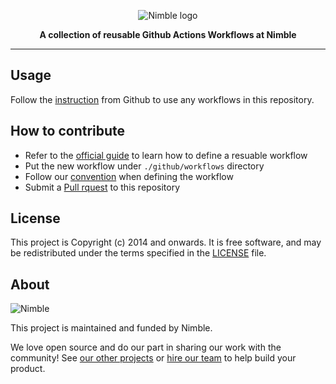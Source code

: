 <p align="center">
  <img alt="Nimble logo" src="https://assets.nimblehq.co/logo/light/logo-light-text-320.png" />
</p>

<p align="center">
  <strong>A collection of reusable Github Actions Workflows at Nimble</strong>
</p>

---
## Usage
Follow the [instruction](https://docs.github.com/en/actions/learn-github-actions/reusing-workflows#calling-a-reusable-workflow) from Github to use any workflows in this repository.

## How to contribute
- Refer to the [official guide](https://docs.github.com/en/actions/learn-github-actions/reusing-workflows#creating-a-reusable-workflow) to learn how to define a resuable workflow
- Put the new workflow under `./github/workflows` directory
- Follow our [convention](https://nimblehq.co/compass/development/code-conventions/github-actions/) when defining the workflow
- Submit a [Pull rquest](https://github.com/nimblehq/github-actions-workflows/compare) to this repository

## License

This project is Copyright (c) 2014 and onwards. It is free software,
and may be redistributed under the terms specified in the [LICENSE] file.

[LICENSE]: /LICENSE

## About

![Nimble](https://assets.nimblehq.co/logo/dark/logo-dark-text-160.png)

This project is maintained and funded by Nimble.

We love open source and do our part in sharing our work with the community!
See [our other projects][community] or [hire our team][hire] to help build your product.

[community]: https://github.com/nimblehq
[hire]: https://nimblehq.co/
